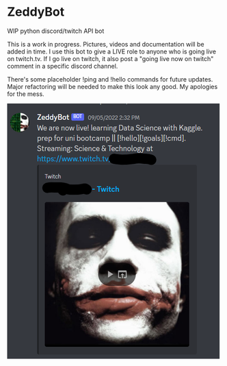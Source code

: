 # ZeddyBot
WIP python discord/twitch API bot

This is a work in progress. Pictures, videos and documentation will be added in time.
I use this bot to give a LIVE role to anyone who is going live on twitch.tv.
If I go live on twitch, it also post a "going live now on twitch" comment in a specific discord channel.

There's some placeholder !ping and !hello commands for future updates.
Major refactoring will be needed to make this look any good.
My apologies for the mess.

![alt text](https://github.com/ReneDussault/ZeddyBot/blob/main/Screenshot%202023-02-07%20205438.png)
